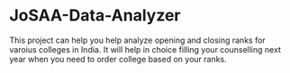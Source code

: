 # JoSAA-Data-Analyzer
This project can help you help analyze opening and closing ranks for varoius colleges in India. It will help in choice filling your counselling next year when you need to order college based on your ranks.
